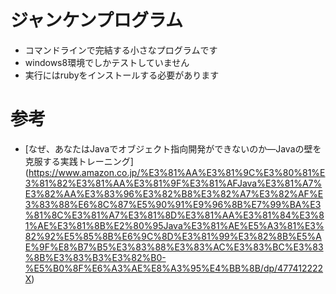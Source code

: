 # ジャンケンプログラム
- コマンドラインで完結する小さなプログラムです
- windows8環境でしかテストしていません
- 実行にはrubyをインストールする必要があります

# 参考
- [なぜ、あなたはJavaでオブジェクト指向開発ができないのか―Javaの壁を克服する実践トレーニング]
(https://www.amazon.co.jp/%E3%81%AA%E3%81%9C%E3%80%81%E3%81%82%E3%81%AA%E3%81%9F%E3%81%AFJava%E3%81%A7%E3%82%AA%E3%83%96%E3%82%B8%E3%82%A7%E3%82%AF%E3%83%88%E6%8C%87%E5%90%91%E9%96%8B%E7%99%BA%E3%81%8C%E3%81%A7%E3%81%8D%E3%81%AA%E3%81%84%E3%81%AE%E3%81%8B%E2%80%95Java%E3%81%AE%E5%A3%81%E3%82%92%E5%85%8B%E6%9C%8D%E3%81%99%E3%82%8B%E5%AE%9F%E8%B7%B5%E3%83%88%E3%83%AC%E3%83%BC%E3%83%8B%E3%83%B3%E3%82%B0-%E5%B0%8F%E6%A3%AE%E8%A3%95%E4%BB%8B/dp/477412222X)
